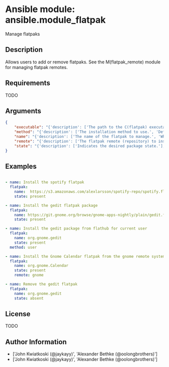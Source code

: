 # Ansible module: ansible.module_flatpak


Manage flatpaks

## Description

Allows users to add or remove flatpaks.
See the M(flatpak_remote) module for managing flatpak remotes.

## Requirements

TODO

## Arguments

``` json
{
    "executable": "{'description': ['The path to the C(flatpak) executable to use.', 'By default, this module looks for the C(flatpak) executable on the path.'], 'default': 'flatpak'}",
    "method": "{'description': ['The installation method to use.', 'Defines if the I(flatpak) is supposed to be installed globally for the whole C(system) or only for the current C(user).'], 'choices': ['system', 'user'], 'default': 'system'}",
    "name": "{'description': ['The name of the flatpak to manage.', 'When used with I(state=present), I(name) can be specified as an C(http(s)) URL to a C(flatpakref) file or the unique reverse DNS name that identifies a flatpak.', 'When suppying a reverse DNS name, you can use the I(remote) option to specify on what remote to look for the flatpak. An example for a reverse DNS name is C(org.gnome.gedit).', 'When used with I(state=absent), it is recommended to specify the name in the reverse DNS format.', 'When supplying an C(http(s)) URL with I(state=absent), the module will try to match the installed flatpak based on the name of the flatpakref to remove it. However, there is no guarantee that the names of the flatpakref file and the reverse DNS name of the installed flatpak do match.'], 'required': True}",
    "remote": "{'description': ['The flatpak remote (repository) to install the flatpak from.', 'By default, C(flathub) is assumed, but you do need to add the flathub flatpak_remote before you can use this.', 'See the M(flatpak_remote) module for managing flatpak remotes.'], 'default': 'flathub'}",
    "state": "{'description': ['Indicates the desired package state.'], 'choices': ['absent', 'present'], 'default': 'present'}",
}
```

## Examples


``` yaml

- name: Install the spotify flatpak
  flatpak:
    name:  https://s3.amazonaws.com/alexlarsson/spotify-repo/spotify.flatpakref
    state: present

- name: Install the gedit flatpak package
  flatpak:
    name: https://git.gnome.org/browse/gnome-apps-nightly/plain/gedit.flatpakref
    state: present

- name: Install the gedit package from flathub for current user
  flatpak:
    name: org.gnome.gedit
    state: present
  method: user

- name: Install the Gnome Calendar flatpak from the gnome remote system-wide
  flatpak:
    name: org.gnome.Calendar
    state: present
    remote: gnome

- name: Remove the gedit flatpak
  flatpak:
    name: org.gnome.gedit
    state: absent

```

## License

TODO

## Author Information
  - ['John Kwiatkoski (@jaykayy)', 'Alexander Bethke (@oolongbrothers)']
  - ['John Kwiatkoski (@jaykayy)', 'Alexander Bethke (@oolongbrothers)']
